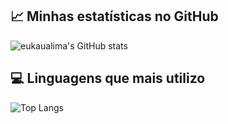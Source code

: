 ## 📈 Minhas estatísticas no GitHub
![eukaualima's GitHub stats](https://github-readme-stats.vercel.app/api?username=eukaualima&show_icons=true&theme=swift)
## 💻 Linguagens que mais utilizo
![Top Langs](https://github-readme-stats.vercel.app/api/top-langs/?username=eukaualima&layout=compact)
